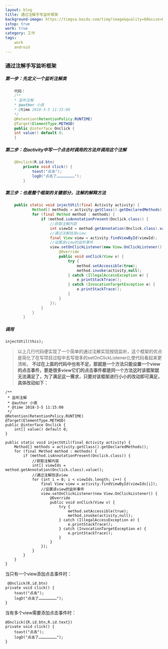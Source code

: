 ```yaml
---
layout: blog
title: 通过注解手写监听框架
background-image: https://timgsa.baidu.com/timg?image&quality=80&size=b9999_10000&sec=1520239823689&di=250439abf8bdf06f9cd178ca47299e57&imgtype=0&src=http%3A%2F%2Ffile03.16sucai.com%2F2017%2F1100%2F16sucai_p578d054_10f.JPG
istop: true
work: true
category: 工作
tags: 
    work
    android
---
```


### 通过注解手写监听框架

##### 第一步：先定义一个监听注解类

```java
	代码：
	/**
	* 监听注解
	* @author 小夜
	* @time 2018-3-5 11:15:00
	*/
	@Retention(RetentionPolicy.RUNTIME)
	@Target(ElementType.METHOD)
	public @interface Onclick {
	int value() default 0;
	}
```

##### 第二步：在activity中写一个点击时调用的方法并调用这个注解

```java
	@Onclick(R.id.btn)
	    private void click() {
	        toast("点击");
	        logD("点击了……………………");
	    }
```

##### 第三步：也是整个框架的关键部分，注解的解释方法

```java
	public static void injectUtil(final Activity activity) {
	        Method[] methods = activity.getClass().getDeclaredMethods();
	        for (final Method method : methods) {
	            if (method.isAnnotationPresent(Onclick.class)) {
	                //获取注解内容
	                int viewId = method.getAnnotation(Onclick.class).value();
	                //通过注解找该view
	                final View view = activity.findViewById(viewId);
	                //设置该view的监听事件
	                view.setOnClickListener(new View.OnClickListener() {
	                    @Override
	                    public void onClick(View v) {
	                        try {
	                            method.setAccessible(true);
	                            method.invoke(activity,null);
	                        } catch (IllegalAccessException e) {
	                            e.printStackTrace();
	                        } catch (InvocationTargetException e) {
	                            e.printStackTrace();
	                        }
	                    }
	                });
	            }
	        }
	    }
```
##### 调用
    
    injectUtil(this);

>以上几行代码便实现了一个简单的通过注解实现按钮监听，这个框架的优点是简化了在写项目过程中去写很多的setOnClickListener(),使代码看起来更清晰。
>**不过在上面的代码中也有不足，那就是一个方法只能设置一个view的点击事件，要是很多view它们的点击事件都是同一个方法这时该框架就无法满足了，为了满足这一需求，只要对该框架进行小小的改动即可满足，具体改动如下：**

```
/**
 * 监听注解
 * @author 小夜
 * @time 2018-3-5 11:15:00
 */
@Retention(RetentionPolicy.RUNTIME)
@Target(ElementType.METHOD)
public @interface Onclick {
    int[] value() default 0;
}
```
    
    public static void injectUtil(final Activity activity) {
        Method[] methods = activity.getClass().getDeclaredMethods();
        for (final Method method : methods) {
            if (method.isAnnotationPresent(Onclick.class)) {
                //获取注解内容
                int[] viewIds = method.getAnnotation(Onclick.class).value();
                //通过注解找该view
                for (int i = 0; i < viewIds.length; i++) {
                    final View view = activity.findViewById(viewIds[i]);
                    //设置该view的监听事件
                    view.setOnClickListener(new View.OnClickListener() {
                        @Override
                        public void onClick(View v) {
                            try {
                                method.setAccessible(true);
                                method.invoke(activity,null);
                            } catch (IllegalAccessException e) {
                                e.printStackTrace();
                            } catch (InvocationTargetException e) {
                                e.printStackTrace();
                            }
                        }
                    });
                }
            }
        }
    }

当只有一个view添加点击事件时：
     
     @Onclick(R.id.btn)
    private void click() {
        toast("点击");
        logD("点击了……………………");
    }

当有多个view需要添加点击事件时：
    
    @Onclick({R.id.btn,R.id.text})
    private void click() {
        toast("点击");
        logD("点击了……………………");
    }